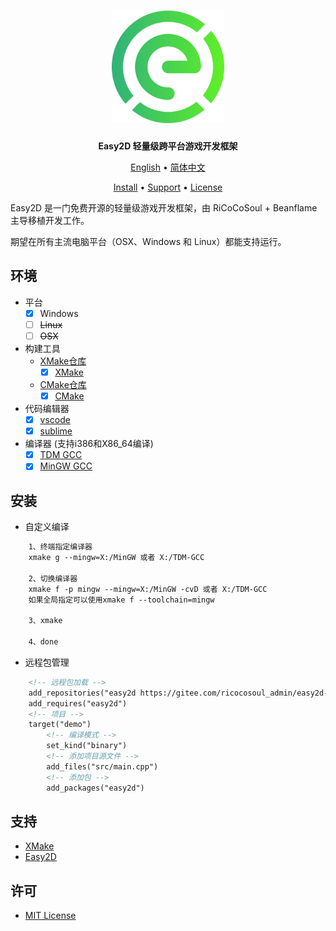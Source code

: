 <div align="center">
<h1><img src="Easy2D.png" width = "180" height = "180"/></h1>

**Easy2D 轻量级跨平台游戏开发框架**

</a>

[English](README_en-US.md) • [简体中文](README_zh-CN.md)

<a href="#安装">Install</a> •
<a href="#支持">Support</a> •
<a href="#许可">License</a>

</div>

Easy2D 是一门免费开源的轻量级游戏开发框架，由 RiCoCoSoul + Beanflame 主导移植开发工作。

期望在所有主流电脑平台（OSX、Windows 和 Linux）都能支持运行。


## 环境
- 平台
    - [x] Windows 
    - [ ] ~~Linux~~
    - [ ] ~~OSX~~
- 构建工具
    - [XMake仓库](https://github.com/ChestnutYueyue/easy2d-mingw-xmake)
      - [x] [XMake](https://xmake.io/#/zh-cn/)
    - [CMake仓库](https://github.com/ChestnutYueyue/easy2d-mingw-xmake/tree/cmake/)
      - [x] [CMake](https://cmake.org/)
- 代码编辑器
    - [x] [vscode](https://code.visualstudio.com/)
    - [x] [sublime](https://www.sublimetext.com/)
- 编译器 (支持i386和X86_64编译)
    - [x] [TDM GCC](https://jmeubank.github.io/tdm-gcc/download/)
    - [x] [MinGW GCC](https://github.com/brechtsanders/winlibs_mingw/releases)
    
## 安装

- 自定义编译
~~~html
    1、终端指定编译器
    xmake g --mingw=X:/MinGW 或者 X:/TDM-GCC

    2、切换编译器
    xmake f -p mingw --mingw=X:/MinGW -cvD 或者 X:/TDM-GCC
    如果全局指定可以使用xmake f --toolchain=mingw

    3、xmake

    4、done
~~~

- 远程包管理
~~~html
    <!-- 远程包加载 -->
    add_repositories("easy2d https://gitee.com/ricocosoul_admin/easy2d-repo")
    add_requires("easy2d")
    <!-- 项目 -->
    target("demo")
        <!-- 编译模式 -->
        set_kind("binary")
        <!-- 添加项目源文件 -->
        add_files("src/main.cpp")
        <!-- 添加包 -->
        add_packages("easy2d")
~~~

  
## 支持
- [XMake](https://xmake.io/#/zh-cn/)
- [Easy2D](https://easy2d.cn/)
## 许可
* [MIT License](./LICENSE)








